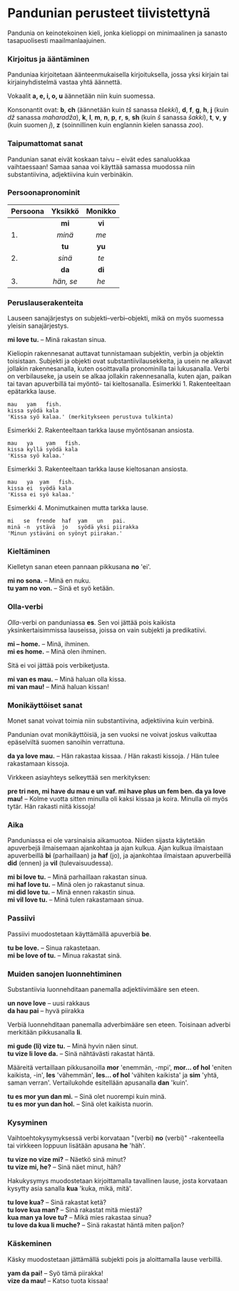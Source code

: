# Pandunian perusteet tiivistettynä

Pandunia on keinotekoinen kieli, jonka kielioppi on minimaalinen ja sanasto tasapuolisesti maailmanlaajuinen.

### Kirjoitus ja ääntäminen

Panduniaa kirjoitetaan äänteenmukaisella kirjoituksella,
jossa yksi kirjain tai kirjainyhdistelmä vastaa yhtä äännettä.

Vokaalit **a, e, i, o, u** äännetään niin kuin suomessa.

Konsonantit ovat:
**b**,
**ch** (äännetään kuin _tš_ sanassa _tšekki_),
**d**,
**f**,
**g**,
**h**,
**j** (kuin _dž_ sanassa _maharadža_),
**k**,
**l**,
**m**,
**n**,
**p**,
**r**,
**s**,
**sh** (kuin _š_ sanassa _šakki_),
**t**,
**v**,
**y** (kuin suomen _j_),
**z** (soinnillinen kuin englannin kielen sanassa _zoo_).

### Taipumattomat sanat

Pandunian sanat eivät koskaan taivu
– eivät edes sanaluokkaa vaihtaessaan!
Samaa sanaa voi käyttää samassa muodossa niin substantiivina, adjektiivina kuin verbinäkin.

### Persoonapronominit

| Persoona | Yksikkö           | Monikko      |
|:---------|:-----------------:|:------------:|
|          | **mi**            | **vi**       |
| 1.       | _minä_            | _me_         |
|          | **tu**            | **yu**       |
| 2.       | _sinä_            | _te_         |
|          | **da**            | **di**       |
| 3.       | _hän, se_         | _he_         |

### Peruslauserakenteita

Lauseen sanajärjestys on subjekti–verbi–objekti,
mikä on myös suomessa yleisin sanajärjestys.

**mi love tu.**
– Minä rakastan sinua.

Kieliopin rakennesanat auttavat tunnistamaan subjektin, verbin ja objektin toisistaan.
Subjekti ja objekti ovat substantiivilausekkeita, ja usein ne alkavat jollakin rakennesanalla,
kuten osoittavalla pronominilla tai lukusanalla.
Verbi on verbilauseke, ja usein se alkaa jollakin rakennesanalla,
kuten ajan, paikan tai tavan apuverbillä tai myöntö- tai kieltosanalla.
Esimerkki 1. Rakenteeltaan epätarkka lause.

    mau   yam   fish.
    kissa syödä kala
    'Kissa syö kalaa.' (merkitykseen perustuva tulkinta)
    
Esimerkki 2. Rakenteeltaan tarkka lause myöntösanan ansiosta.

    mau   ya    yam   fish.
    kissa kyllä syödä kala
    'Kissa syö kalaa.'

Esimerkki 3. Rakenteeltaan tarkka lause kieltosanan ansiosta.

    mau   ya  yam   fish.
    kissa ei  syödä kala
    'Kissa ei syö kalaa.'

Esimerkki 4. Monimutkainen mutta tarkka lause.

    mi   se  frende  haf  yam   un   pai.
    minä -n  ystävä  jo   syödä yksi piirakka
    'Minun ystäväni on syönyt piirakan.'


### Kieltäminen

Kielletyn sanan eteen pannaan pikkusana **no** 'ei'.

**mi no sona.**
– Minä en nuku.  
**tu yam no von.**
– Sinä et syö ketään.

### Olla-verbi

_Olla_-verbi on panduniassa
**es**.
Sen voi jättää pois kaikista yksinkertaisimmissa lauseissa,
joissa on vain subjekti ja predikatiivi.

**mi – home.**
– Minä, ihminen.  
**mi es home.**
– Minä olen ihminen.

Sitä ei voi jättää pois verbiketjusta.

**mi van es mau.**
– Minä haluan olla kissa.  
**mi van mau!**
– Minä haluan kissan!

### Monikäyttöiset sanat

Monet sanat voivat toimia niin substantiivina, adjektiivina kuin verbinä.

Pandunian ovat monikäyttöisiä, ja sen vuoksi ne voivat joskus vaikuttaa epäselviltä suomen sanoihin verrattuna.

**da ya love mau.**
– Hän rakastaa kissaa. / Hän rakasti kissoja. / Hän tulee rakastamaan kissoja.

Virkkeen asiayhteys selkeyttää sen merkityksen:

**pre tri nen, mi have du mau e un vaf. mi have plus un fem ben. da ya love mau!**
– Kolme vuotta sitten minulla oli kaksi kissaa ja koira. Minulla oli myös tytär. Hän rakasti niitä kissoja!

### Aika

Panduniassa ei ole varsinaisia aikamuotoa.
Niiden sijasta käytetään apuverbejä ilmaisemaan ajankohtaa ja ajan kulkua.
Ajan kulkua ilmaistaan apuverbeillä
**bi**
(parhaillaan) ja
**haf**
(jo), ja ajankohtaa ilmaistaan apuverbeillä
**did**
(ennen) ja
**vil**
(tulevaisuudessa).

**mi bi love tu.**
– Minä parhaillaan rakastan sinua.  
**mi haf love tu.**
– Minä olen jo rakastanut sinua.  
**mi did love tu.**
– Minä ennen rakastin sinua.  
**mi vil love tu.**
– Minä tulen rakastamaan sinua.

### Passiivi

Passiivi muodostetaan käyttämällä apuverbiä
**be**.

**tu be love.**
– Sinua rakastetaan.  
**mi be love of tu.**
– Minua rakastat sinä.

### Muiden sanojen luonnehtiminen

Substantiivia luonnehditaan panemalla adjektiivimääre sen eteen.

**un nove love**
– uusi rakkaus  
**da hau pai**
– hyvä piirakka

Verbiä luonnehditaan panemalla adverbimääre sen eteen.
Toisinaan adverbi merkitään pikkusanalla
**li**.

**mi gude (li) vize tu.**
– Minä hyvin näen sinut.  
**tu vize li love da.**
– Sinä nähtävästi rakastat häntä.

Määreitä vertaillaan pikkusanoilla
**mor**
'enemmän, -mpi',
**mor... of hol**
'eniten kaikista, -in',
**les**
'vähemmän',
**les... of hol**
'vähiten kaikista' ja
**sim**
'yhtä, saman verran'.
Vertailukohde esitellään apusanalla
**dan**
'kuin'.

**tu es mor yun dan mi.**
– Sinä olet nuorempi kuin minä.  
**tu es mor yun dan hol.**
– Sinä olet kaikista nuorin.

### Kysyminen

Vaihtoehtokysymyksessä verbi korvataan "(verbi) **no** (verbi)" -rakenteella tai virkkeen loppuun lisätään apusana
**he**
'häh'.

**tu vize no vize mi?**
– Näetkö sinä minut?  
**tu vize mi, he?**
– Sinä näet minut, häh?

Hakukysymys muodostetaan kirjoittamalla tavallinen lause, josta korvataan kysytty asia sanalla
**kua**
'kuka, mikä, mitä'.

**tu love kua?**
– Sinä rakastat ketä?  
**tu love kua man?**
– Sinä rakastat mitä miestä?  
**kua man ya love tu?**
– Mikä mies rakastaa sinua?  
**tu love da kua li muche?**
– Sinä rakastat häntä miten paljon?

### Käskeminen

Käsky muodostetaan jättämällä subjekti pois ja aloittamalla lause verbillä.

**yam da pai!**
– Syö tämä piirakka!  
**vize da mau!**
– Katso tuota kissaa!


